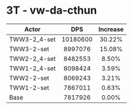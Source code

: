 # 3T - vw-da-cthun
| Actor | DPS | Increase |
|---|:---:|:---:|
|TWW3-2_4-set|10180600|30.22%|
|TWW3-2-set|8997076|15.08%|
|TWW2-2_4-set|8482553|8.50%|
|TWW1-2_4-set|8098424|3.59%|
|TWW2-2-set|8069243|3.21%|
|TWW1-2-set|7867011|0.63%|
|Base|7817926|0.00%|
